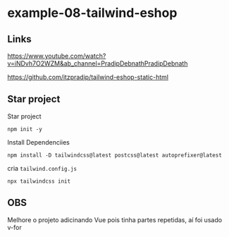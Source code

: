 # example-08-tailwind-eshop

## Links

https://www.youtube.com/watch?v=iNDvh7O2WZM&ab_channel=PradipDebnathPradipDebnath

https://github.com/itzpradip/tailwind-eshop-static-html

## Star project

Star project

```
npm init -y
```

Install Dependenciies

```
npm install -D tailwindcss@latest postcss@latest autoprefixer@latest
```

cria `tailwind.config.js`

```shell
npx tailwindcss init
```

## OBS

Melhore o projeto adicinando Vue pois tinha partes repetidas, aí foi usado v-for
